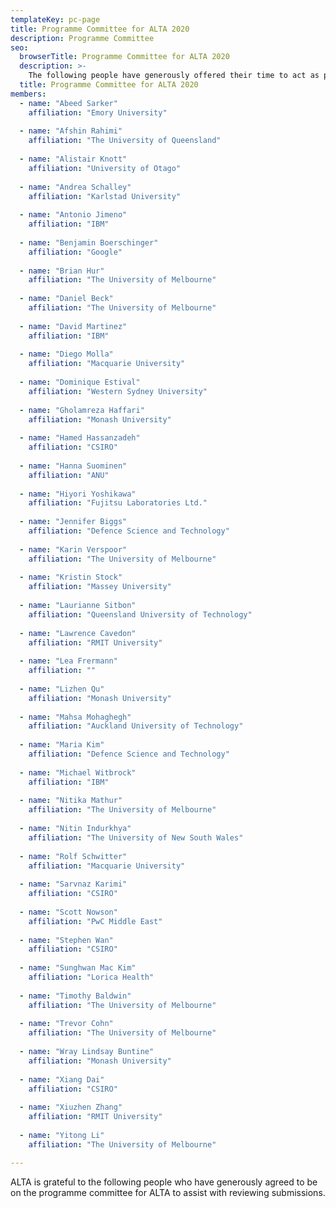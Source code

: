 ```yaml
---
templateKey: pc-page
title: Programme Committee for ALTA 2020
description: Programme Committee
seo:
  browserTitle: Programme Committee for ALTA 2020
  description: >-
    The following people have generously offered their time to act as programme committee members for ALTA
  title: Programme Committee for ALTA 2020
members:
  - name: "Abeed Sarker"
    affiliation: "Emory University"
    
  - name: "Afshin Rahimi"
    affiliation: "The University of Queensland"
    
  - name: "Alistair Knott"
    affiliation: "University of Otago"
    
  - name: "Andrea Schalley"
    affiliation: "Karlstad University"
    
  - name: "Antonio Jimeno"
    affiliation: "IBM"
    
  - name: "Benjamin Boerschinger"
    affiliation: "Google"
    
  - name: "Brian Hur"
    affiliation: "The University of Melbourne"
    
  - name: "Daniel Beck"
    affiliation: "The University of Melbourne"
    
  - name: "David Martinez"
    affiliation: "IBM"
    
  - name: "Diego Molla"
    affiliation: "Macquarie University"
  
  - name: "Dominique Estival"
    affiliation: "Western Sydney University"
    
  - name: "Gholamreza Haffari"
    affiliation: "Monash University"
    
  - name: "Hamed Hassanzadeh"
    affiliation: "CSIRO"
    
  - name: "Hanna Suominen"
    affiliation: "ANU"
    
  - name: "Hiyori Yoshikawa"
    affiliation: "Fujitsu Laboratories Ltd."
    
  - name: "Jennifer Biggs"
    affiliation: "Defence Science and Technology"
    
  - name: "Karin Verspoor"
    affiliation: "The University of Melbourne"
    
  - name: "Kristin Stock"
    affiliation: "Massey University"
    
  - name: "Laurianne Sitbon"
    affiliation: "Queensland University of Technology"
    
  - name: "Lawrence Cavedon"
    affiliation: "RMIT University"
    
  - name: "Lea Frermann"
    affiliation: ""
    
  - name: "Lizhen Qu"
    affiliation: "Monash University"
    
  - name: "Mahsa Mohaghegh"
    affiliation: "Auckland University of Technology"
    
  - name: "Maria Kim"
    affiliation: "Defence Science and Technology"
    
  - name: "Michael Witbrock"
    affiliation: "IBM"
    
  - name: "Nitika Mathur"
    affiliation: "The University of Melbourne"
    
  - name: "Nitin Indurkhya"
    affiliation: "The University of New South Wales"
    
  - name: "Rolf Schwitter"
    affiliation: "Macquarie University"
    
  - name: "Sarvnaz Karimi"
    affiliation: "CSIRO"
    
  - name: "Scott Nowson"
    affiliation: "PwC Middle East"
    
  - name: "Stephen Wan"
    affiliation: "CSIRO"
    
  - name: "Sunghwan Mac Kim"
    affiliation: "Lorica Health"
    
  - name: "Timothy Baldwin"
    affiliation: "The University of Melbourne"
    
  - name: "Trevor Cohn"
    affiliation: "The University of Melbourne"
    
  - name: "Wray Lindsay Buntine"
    affiliation: "Monash University"
    
  - name: "Xiang Dai"
    affiliation: "CSIRO"
    
  - name: "Xiuzhen Zhang"
    affiliation: "RMIT University"
    
  - name: "Yitong Li"
    affiliation: "The University of Melbourne"

---
```


ALTA is grateful to the following people who have generously agreed to be on the programme committee for ALTA to assist with reviewing submissions.
